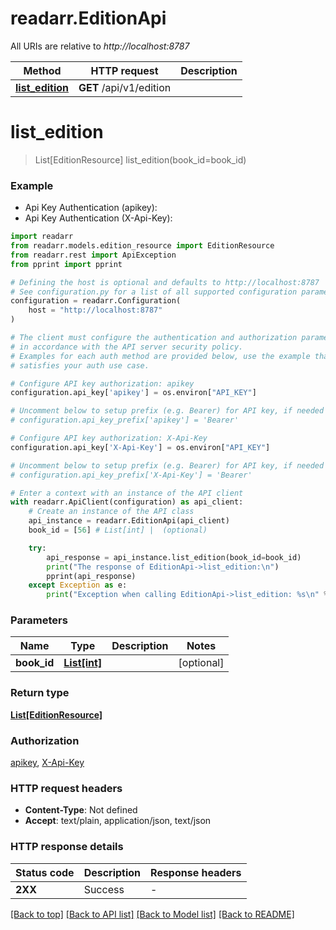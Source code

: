 # readarr.EditionApi

All URIs are relative to *http://localhost:8787*

Method | HTTP request | Description
------------- | ------------- | -------------
[**list_edition**](EditionApi.md#list_edition) | **GET** /api/v1/edition | 


# **list_edition**
> List[EditionResource] list_edition(book_id=book_id)



### Example

* Api Key Authentication (apikey):
* Api Key Authentication (X-Api-Key):

```python
import readarr
from readarr.models.edition_resource import EditionResource
from readarr.rest import ApiException
from pprint import pprint

# Defining the host is optional and defaults to http://localhost:8787
# See configuration.py for a list of all supported configuration parameters.
configuration = readarr.Configuration(
    host = "http://localhost:8787"
)

# The client must configure the authentication and authorization parameters
# in accordance with the API server security policy.
# Examples for each auth method are provided below, use the example that
# satisfies your auth use case.

# Configure API key authorization: apikey
configuration.api_key['apikey'] = os.environ["API_KEY"]

# Uncomment below to setup prefix (e.g. Bearer) for API key, if needed
# configuration.api_key_prefix['apikey'] = 'Bearer'

# Configure API key authorization: X-Api-Key
configuration.api_key['X-Api-Key'] = os.environ["API_KEY"]

# Uncomment below to setup prefix (e.g. Bearer) for API key, if needed
# configuration.api_key_prefix['X-Api-Key'] = 'Bearer'

# Enter a context with an instance of the API client
with readarr.ApiClient(configuration) as api_client:
    # Create an instance of the API class
    api_instance = readarr.EditionApi(api_client)
    book_id = [56] # List[int] |  (optional)

    try:
        api_response = api_instance.list_edition(book_id=book_id)
        print("The response of EditionApi->list_edition:\n")
        pprint(api_response)
    except Exception as e:
        print("Exception when calling EditionApi->list_edition: %s\n" % e)
```



### Parameters


Name | Type | Description  | Notes
------------- | ------------- | ------------- | -------------
 **book_id** | [**List[int]**](int.md)|  | [optional] 

### Return type

[**List[EditionResource]**](EditionResource.md)

### Authorization

[apikey](../README.md#apikey), [X-Api-Key](../README.md#X-Api-Key)

### HTTP request headers

 - **Content-Type**: Not defined
 - **Accept**: text/plain, application/json, text/json

### HTTP response details

| Status code | Description | Response headers |
|-------------|-------------|------------------|
**2XX** | Success |  -  |

[[Back to top]](#) [[Back to API list]](../README.md#documentation-for-api-endpoints) [[Back to Model list]](../README.md#documentation-for-models) [[Back to README]](../README.md)

